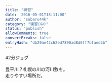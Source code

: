 ```yaml
---
title: "練習"
date: '2016-05-01T18:11:00'
author: "subaru44k"
category: "練習(中)"
status: "publish"
allowComments: true
convertBreaks: false
entryHash: "db29ae42c62ed7890ad8d0ff7bfaed5b"
---
```

42分ジョグ<br>
<br>
豊平川？札幌の川の河川敷を。<br>
走りやすい場所だ。
